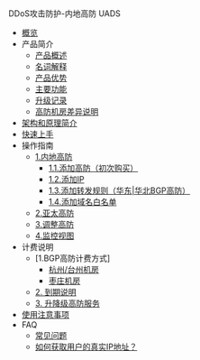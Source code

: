 <div class="sidebar_title"> DDoS攻击防护-内地高防 UADS</div>

* [概览](/uads/README)
* 产品简介
    * [产品概述](/uads/concepts/overview) 
    * [名词解释](/uads/concepts/term) 
    * [产品优势](/uads/concepts/advantage)
    * [主要功能](/uads/concepts/function)
    * [升级记录](/uads/concepts/change)
    * [高防机房差异说明](/uads/concepts/ipnumbers)
* [架构和原理简介](/uads/architecture)
* [快速上手](/uads/common) 
* 操作指南
    * [1.内地高防](/uads/opintro)
        * [1.1.添加高防（初次购买）](/uads/opintro/add)
        * [1.2.添加IP](/uads/opintro/addip)
        * [1.3.添加转发规则（华东|华北BGP高防）](/uads/opintro/addrules)
        * [1.4.添加域名白名单](/uads/opintro/adddomain)
    * [2.亚太高防](/uads/opintro/add)
    * [3.调整高防](/uads/opintro/upgrade)
    * [4.监控视图](/uads/opintro/dashboard)
* 计费说明
    * [1.BGP高防计费方式]
      * [杭州/台州机房](uantiddos/uads/price/bgp)
      * [枣庄机房](uantiddos/uads/price/zaozhuang-price)
    * [2. 到期说明](/uads/opintro/invalid)
    * [3. 升降级高防服务](/uads/price/upgrade)
* [使用注意事项](/uads/warning)
* FAQ
    * [常见问题](/uads/faq/game)
    * [如何获取用户的真实IP地址？](/uads/faq/howtogetip)



​    


​    
​        